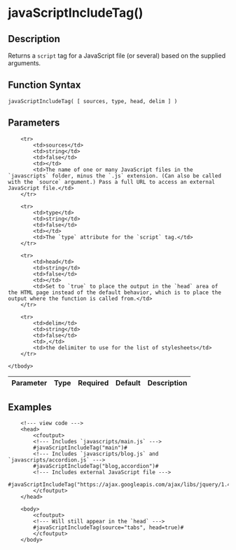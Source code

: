 # javaScriptIncludeTag()

## Description
Returns a `script` tag for a JavaScript file (or several) based on the supplied arguments.

## Function Syntax
	javaScriptIncludeTag( [ sources, type, head, delim ] )


## Parameters
<table>
	<thead>
		<tr>
			<th>Parameter</th>
			<th>Type</th>
			<th>Required</th>
			<th>Default</th>
			<th>Description</th>
		</tr>
	</thead>
	<tbody>
		
		<tr>
			<td>sources</td>
			<td>string</td>
			<td>false</td>
			<td></td>
			<td>The name of one or many JavaScript files in the `javascripts` folder, minus the `.js` extension. (Can also be called with the `source` argument.) Pass a full URL to access an external JavaScript file.</td>
		</tr>
		
		<tr>
			<td>type</td>
			<td>string</td>
			<td>false</td>
			<td></td>
			<td>The `type` attribute for the `script` tag.</td>
		</tr>
		
		<tr>
			<td>head</td>
			<td>string</td>
			<td>false</td>
			<td></td>
			<td>Set to `true` to place the output in the `head` area of the HTML page instead of the default behavior, which is to place the output where the function is called from.</td>
		</tr>
		
		<tr>
			<td>delim</td>
			<td>string</td>
			<td>false</td>
			<td>,</td>
			<td>the delimiter to use for the list of stylesheets</td>
		</tr>
		
	</tbody>
</table>


## Examples
	
		<!--- view code --->
		<head>
			<cfoutput>
			<!--- Includes `javascripts/main.js` --->
		    #javaScriptIncludeTag("main")#
			<!--- Includes `javascripts/blog.js` and `javascripts/accordion.js` --->
			#javaScriptIncludeTag("blog,accordion")#
			<!--- Includes external JavaScript file --->
			#javaScriptIncludeTag("https://ajax.googleapis.com/ajax/libs/jquery/1.4.4/jquery.min.js")#
			</cfoutput>
		</head>
		
		<body>
			<cfoutput>
			<!--- Will still appear in the `head` --->
			#javaScriptIncludeTag(source="tabs", head=true)#
			</cfoutput>
		</body>
